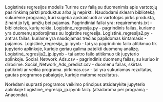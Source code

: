 Logistinės regresijos modelis
Turime csv failą su duomenimis apie vartotojų pasirinkimą pirkti produktus arba jų nepirkti. Naudodami sklearn biblioteką sukūrėme programą, kuri sugeba apskaičiuoti ar vartotojas pirks produktą, žinant jo lytį, amžių bei pajamas.
Pagrindiniai failai yra:
requirements.txt - bibliotekos, kurių reikia.
Logistinė_regresija.py - pagrindinis failas, kuriame yra duomenų apdorojimas su logistine regresija.
Logistinė_regresija2.py - antras failas, kuriame yra naudojamas trečias papildomas kintamasis - pajamos.
Logistinė_regresija_jp.ipynb - tai yra pagrindinio failo atitikmuo tik jupyterio aplinkoje, kurioje geriau galima pateikti duomenų analizę.
Logistinė_regresija2_jp.ipynb - tai antro failo atitikmuo tik jupyterio aplinkoje.
Social_Network_Ads.csv - pagrindinis duomenų failas, su kuriuo ir dirbsime.
Social_Network_Ads_predict.csv - duomenu failas, skirtas patikrinti ar veikia programa.
pirkimas.csv - tai yra sukuriamas rezultatas, gautas programos pabaigoje, kurioje matome rezultatus.

Norėdami suprasti programos veikimo principus atsidarykite jupyterio aplinkoje Logistinė_regresija_jp.ipynb failą. (atsidaroma per programą - Anaconda).
